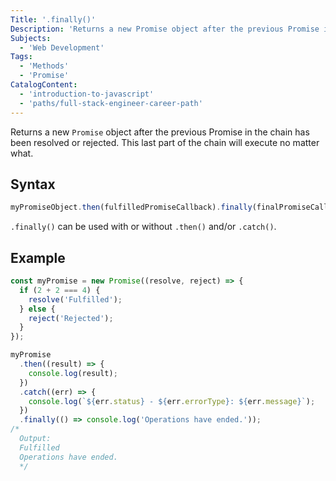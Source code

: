 ```yaml
---
Title: '.finally()'
Description: 'Returns a new Promise object after the previous Promise in the chain has been resolved or rejected. This last part of the chain will execute no matter what.'
Subjects:
  - 'Web Development'
Tags:
  - 'Methods'
  - 'Promise'
CatalogContent:
  - 'introduction-to-javascript'
  - 'paths/full-stack-engineer-career-path'
---
```


Returns a new `Promise` object after the previous Promise in the chain has been resolved or rejected. This last part of the chain will execute no matter what.

## Syntax

```js
myPromiseObject.then(fulfilledPromiseCallback).finally(finalPromiseCallback);
```

`.finally()` can be used with or without `.then()` and/or `.catch()`.

## Example

```js
const myPromise = new Promise((resolve, reject) => {
  if (2 + 2 === 4) {
    resolve('Fulfilled');
  } else {
    reject('Rejected');
  }
});

myPromise
  .then((result) => {
    console.log(result);
  })
  .catch((err) => {
    console.log(`${err.status} - ${err.errorType}: ${err.message}`);
  })
  .finally(() => console.log('Operations have ended.'));
/*
  Output: 
  Fulfilled
  Operations have ended.
  */
```
